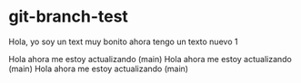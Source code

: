 # git-branch-test


Hola, yo soy un text muy bonito
ahora tengo un texto nuevo 1

Hola ahora me estoy actualizando (main)
Hola ahora me estoy actualizando (main)
Hola ahora me estoy actualizando (main)